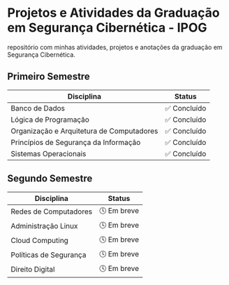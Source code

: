 # Projetos e Atividades da Graduação em Segurança Cibernética - IPOG
repositório com minhas atividades, projetos e anotações da graduação em Segurança Cibernética.

## Primeiro Semestre

| Disciplina                                             | Status         |
|--------------------------------------------------------|----------------|
| Banco de Dados                                         | ✅ Concluído   |
| Lógica de Programação                                  | ✅ Concluído   |
| Organização e Arquitetura de Computadores              | ✅ Concluído   |
| Princípios de Segurança da Informação                  | ✅ Concluído   |
| Sistemas Operacionais                                  | ✅ Concluído   |


## Segundo Semestre

| Disciplina                                             | Status         |
|--------------------------------------------------------|----------------|
| Redes de Computadores                                  | 🕓 Em breve    |
| Administração Linux                                    | 🕓 Em breve    |
| Cloud Computing                                        | 🕓 Em breve    |
| Políticas de Segurança                                 | 🕓 Em breve    |
| Direito Digital                                        | 🕓 Em breve    |

